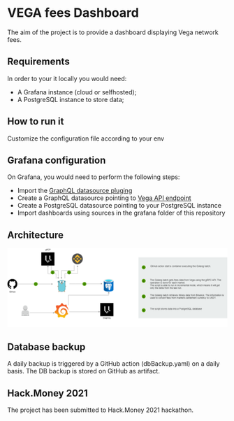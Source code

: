 # VEGA fees Dashboard
The aim of the project is to provide a dashboard displaying Vega network fees.

## Requirements
In order to your it locally you would need:
- A Grafana instance (cloud or selfhosted);
- A PostgreSQL instance to store data;
## How to run it
Customize the configuration file according to your env

## Grafana configuration
On Grafana, you would need to perform the following steps:
- Import the [GraphQL datasource pluging](https://grafana.com/grafana/plugins/fifemon-graphql-datasource/)
- Create a GraphQL datasource pointing to [Vega API endpoint](https://lb.testnet.vega.xyz/query)
- Create a PostgreSQL datasource pointing to your PostgreSQL instance
- Import dashboards using sources in the grafana folder of this repository 
## Architecture
 ![Infra schema](https://github.com/baldator/vega-fees/blob/master/doc/Vega-fees.png?raw=true)

## Database backup 
A daily backup is triggered by a GitHub action (dbBackup.yaml) on a daily basis. The DB backup is stored on GitHub as artifact.

## Hack.Money 2021
The project has been submitted to Hack.Money 2021 hackathon. 